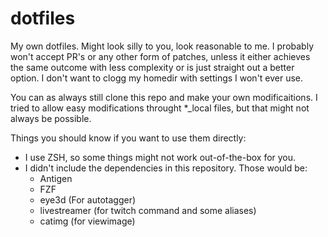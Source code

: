 # dotfiles
My own dotfiles. Might look silly to you, look reasonable to me. I probably won't accept PR's or any other form of patches, unless it either achieves the same outcome with less complexity or is just straight out a better option. I don't want to clogg my homedir with settings I won't ever use.

You can as always still clone this repo and make your own modificaitions. I tried to allow easy modifications throught *_local files, but that might not always be possible. 

Things you should know if you want to use them directly:

- I use ZSH, so some things might not work out-of-the-box for you.
- I didn't include the dependencies in this repository. Those would be:
	- Antigen
	- FZF
	- eye3d (For autotagger)
	- livestreamer (for twitch command and some aliases)
	- catimg (for viewimage)